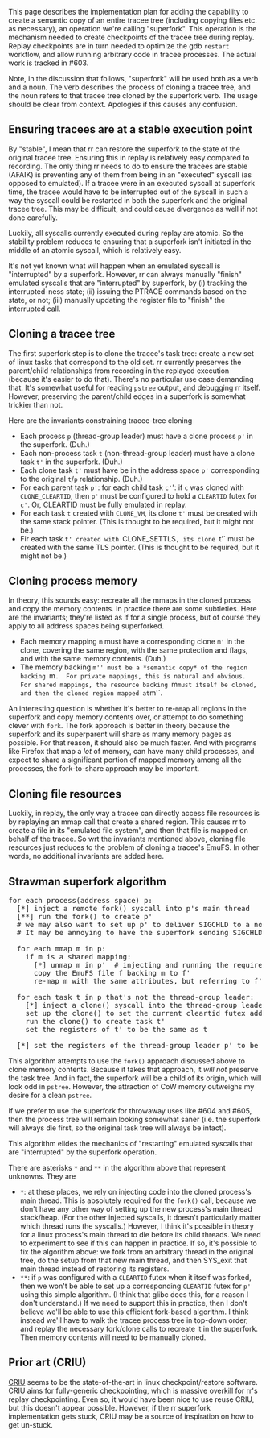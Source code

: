 This page describes the implementation plan for adding the capability to create a semantic copy of an entire tracee tree (including copying files etc. as necessary), an operation we're calling "superfork".  This operation is the mechanism needed to create checkpoints of the tracee tree during replay.  Replay checkpoints are in turn needed to optimize the gdb `restart` workflow, and allow running arbitrary code in tracee processes.  The actual work is tracked in #603.

Note, in the discussion that follows, "superfork" will be used both as a verb and a noun.  The verb describes the process of cloning a tracee tree, and the noun refers to that tracee tree cloned by the superfork verb.  The usage should be clear from context.  Apologies if this causes any confusion.

## Ensuring tracees are at a stable execution point

By "stable", I mean that rr can restore the superfork to the state of the original tracee tree.  Ensuring this in replay is relatively easy compared to recording.  The only thing rr needs to do to ensure the tracees are stable (AFAIK) is preventing any of them from being in an "executed" syscall (as opposed to emulated).  If a tracee were in an executed syscall at superfork time, the tracee would have to be interrupted out of the syscall in such a way the syscall could be restarted in both the superfork and the original tracee tree.  This may be difficult, and could cause divergence as well if not done carefully.

Luckily, all syscalls currently executed during replay are atomic.  So the stability problem reduces to ensuring that a superfork isn't initiated in the middle of an atomic syscall, which is relatively easy.

It's not yet known what will happen when an emulated syscall is "interrupted" by a superfork.  However, rr can always manually "finish" emulated syscalls that are "interrupted" by superfork, by (i) tracking the interrupted-ness state; (ii) issuing the PTRACE commands based on the state, or not; (iii) manually updating the register file to "finish" the interrupted call.

## Cloning a tracee tree

The first superfork step is to clone the tracee's task tree: create a new set of linux tasks that correspond to the old set.  rr currently preserves the parent/child relationships from recording in the replayed execution (because it's easier to do that).  There's no particular use case demanding that.  It's somewhat useful for reading `pstree` output, and debugging rr itself.  However, preserving the parent/child edges in a superfork is somewhat trickier than not.

Here are the invariants constraining tracee-tree cloning

* Each process `p` (thread-group leader) must have a clone process `p'` in the superfork.  (Duh.)
* Each non-process task `t` (non-thread-group leader) must have a clone task `t'` in the superfork.  (Duh.)
* Each clone task `t'` must have be in the address space `p'` corresponding to the original `t`/`p` relationship.  (Duh.)
* For each parent task `p'`: for each child task `c'`': if `c` was cloned with `CLONE_CLEARTID`, then `p'` must be configured to hold a `CLEARTID` futex for `c'`.  Or, CLEARTID must be fully emulated in replay.
* For each task `t` created with `CLONE_VM`, its clone `t'` must be created with the same stack pointer.  (This is thought to be required, but it might not be.)
* Fir each task `t' created with `CLONE_SETTLS`, its clone `t'` must be created with the same TLS pointer.  (This is thought to be required, but it might not be.)

## Cloning process memory

In theory, this sounds easy: recreate all the mmaps in the cloned process and copy the memory contents.  In practice there are some subtleties.  Here are the invariants; they're listed as if for a single process, but of course they apply to all address spaces being superforked.

* Each memory mapping `m` must have a corresponding clone `m'` in the clone, covering the same region, with the same protection and flags, and with the same memory contents.  (Duh.)
* The memory backing `m'' must be a *semantic copy* of the region backing `m`.  For private mappings, this is natural and obvious.  For shared mappings, the resource backing `m` must itself be cloned, and then the cloned region mapped at `m'`.

An interesting question is whether it's better to re-`mmap` all regions in the superfork and copy memory contents over, or attempt to do something clever with `fork`.  The fork approach is better in theory because the superfork and its superparent will share as many memory pages as possible.  For that reason, it should also be much faster.  And with programs like Firefox that map a *lot* of memory, can have many child processes, and expect to share a significant portion of mapped memory among all the processes, the fork-to-share approach may be important.

## Cloning file resources

Luckily, in replay, the only way a tracee can directly access file resources is by replaying an mmap call that create a shared region.  This causes rr to create a file in its "emulated file system", and then that file is mapped on behalf of the tracee.  So wrt the invariants mentioned above, cloning file resources just reduces to the problem of cloning a tracee's EmuFS.  In other words, no additional invariants are added here.

## Strawman superfork algorithm
<pre>
for each process(address space) p:
  [*] inject a remote fork() syscall into p's main thread
  [**] run the fork() to create p'
  # we may also want to set up p' to deliver SIGCHLD to a non-default process.
  # It may be annoying to have the superfork sending SIGCHLD to its source tree.

  for each mmap m in p:
    if m is a shared mapping:
      [*] unmap m in p'  # injecting and running the required remote syscalls
      copy the EmuFS file f backing m to f'
      re-map m with the same attributes, but referring to f'

  for each task t in p that's not the thread-group leader:
    [*] inject a clone() syscall into the thread-group leader task
    set up the clone() to set the current cleartid futex address, stack pointer, and TLS addr from t
    run the clone() to create task t'
    set the registers of t' to be the same as t

  [*] set the registers of the thread-group leader p' to be the same as p
</pre>
This algorithm attempts to use the `fork()` approach discussed above to clone memory contents.  Because it takes that approach, it *will not* preserve the task tree.  And in fact, the superfork will be a child of its origin, which will look odd in `pstree`.  However, the attraction of CoW memory outweighs my desire for a clean `pstree`.

If we prefer to use the superfork for throwaway uses like #604 and #605, then the process tree will remain looking somewhat saner (i.e. the superfork will always die first, so the original task tree will always be intact).

This algorithm elides the mechanics of "restarting" emulated syscalls that are "interrupted" by the superfork operation.

There are asterisks `*` and `**` in the algorithm above that represent unknowns.  They are

* `*`: at these places, we rely on injecting code into the cloned process's main thread.  This is absolutely required for the `fork()` call, because we don't have any other way of setting up the new process's main thread stack/heap.  (For the other injected syscalls, it doesn't particularly matter which thread runs the syscalls.)  However, I think it's possible in theory for a linux process's main thread to die before its child threads.  We need to experiment to see if this can happen in practice.  If so, it's possible to fix the algorithm above: we fork from an arbitrary thread in the original tree, do the setup from that new main thread, and then SYS_exit that main thread instead of restoring its registers.
* `**`: if `p` was configured with a `CLEARTID` futex when it itself was forked, then we won't be able to set up a corresponding `CLEARTID` futex for `p'` using this simple algorithm.  (I think that glibc does this, for a reason I don't understand.)  If we need to support this in practice, then I don't believe we'll be able to use this efficient fork-based algorithm.  I think instead we'll have to walk the tracee process tree in top-down order, and replay the necessary fork/clone calls to recreate it in the superfork.  Then memory contents will need to be manually cloned.

## Prior art (CRIU)

[CRIU](http://criu.org/Main_Page) seems to be the state-of-the-art in linux checkpoint/restore software.  CRIU aims for fully-generic checkpointing, which is massive overkill for rr's replay checkpointing.  Even so, it would have been nice to use reuse CRIU, but this doesn't appear possible.  However, if the rr superfork implementation gets stuck, CRIU may be a source of inspiration on how to get un-stuck.